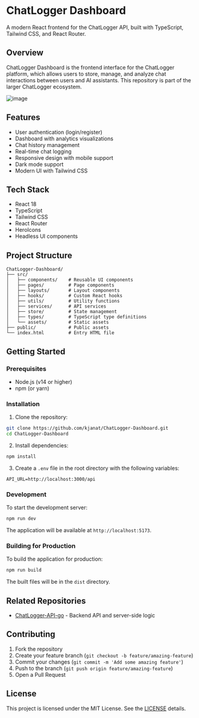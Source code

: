 # ChatLogger Dashboard

A modern React frontend for the ChatLogger API, built with TypeScript, Tailwind CSS, and React Router.

## Overview

ChatLogger Dashboard is the frontend interface for the ChatLogger platform, which allows users to store, manage, and analyze chat interactions between users and AI assistants. This repository is part of the larger ChatLogger ecosystem.

![image](https://github.com/user-attachments/assets/690050b2-f009-40af-862a-8538565047a2)

## Features

- User authentication (login/register)
- Dashboard with analytics visualizations
- Chat history management
- Real-time chat logging
- Responsive design with mobile support
- Dark mode support
- Modern UI with Tailwind CSS

## Tech Stack

- React 18
- TypeScript
- Tailwind CSS
- React Router
- HeroIcons
- Headless UI components

## Project Structure

```plaintext
ChatLogger-Dashboard/
├── src/
│   ├── components/    # Reusable UI components
│   ├── pages/         # Page components
│   ├── layouts/       # Layout components
│   ├── hooks/         # Custom React hooks
│   ├── utils/         # Utility functions
│   ├── services/      # API services
│   ├── store/         # State management
│   ├── types/         # TypeScript type definitions
│   └── assets/        # Static assets
├── public/            # Public assets
└── index.html         # Entry HTML file
```

## Getting Started

### Prerequisites

- Node.js (v14 or higher)
- npm (or yarn)

### Installation

1. Clone the repository:

```bash
git clone https://github.com/kjanat/ChatLogger-Dashboard.git
cd ChatLogger-Dashboard
```

2. Install dependencies:

```bash
npm install
```

3. Create a `.env` file in the root directory with the following variables:

```env
API_URL=http://localhost:3000/api
```

### Development

To start the development server:

```bash
npm run dev
```

The application will be available at `http://localhost:5173`.

### Building for Production

To build the application for production:

```bash
npm run build
```

The built files will be in the `dist` directory.

## Related Repositories

<!--- [ChatLogger](https://github.com/kjanat/ChatLogger) - Main repository and documentation-->
- [ChatLogger-API-go](https://github.com/kjanat/ChatLogger-API-go) - Backend API and server-side logic

## Contributing

1. Fork the repository
2. Create your feature branch (`git checkout -b feature/amazing-feature`)
3. Commit your changes (`git commit -m 'Add some amazing feature'`)
4. Push to the branch (`git push origin feature/amazing-feature`)
5. Open a Pull Request

## License

This project is licensed under the MIT License.
See the [LICENSE](LICENSE) details. 
